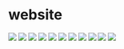# website
![](img/1.jpg)
![](img/gg.jpg)
![](img/ntckja1505730576357.jpg)
![](img/ff.jpg)
![](img/iioupp1398070872993.jpg)
![](img/ii.jpg)
![](img/mjjtgm1552468157519.jpg)
![](img/vv.jpg)
![](img/qpkckh1499161487287.jpg)
![](img/www.jpg)
![](img/vdosxi1495870000149.jpg)
